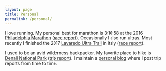 ```yaml
---
layout: page
title: Personal
permalink: /personal/
---
```

I love running. My personal best for marathon is 3:16:58 at the 2016 [Philadelphia Marathon](http://philadelphiamarathon.com/) ([race report](http://www.mountain-du.com/2016/11/2016-philadelphia-marathon/)). Occasionally I also run ultras. Most recently I finished the 2017 [Lavaredo Ultra Trail](https://www.ultratrail.it/en/) in Italy ([race report](http://www.mountain-du.com/2017/08/lavaredo-2017/)). 


I used to be an avid wilderness backpacker. My favorite place to hike is [Denali National Park](https://www.nps.gov/dena/index.htm) ([trip report](http://www.mountain-du.com/2016/09/denali/)). I maintain a [personal blog](http://www.mountain-du.com/) where I post trip reports from time to time.
